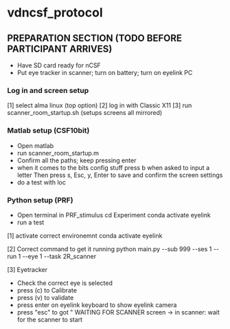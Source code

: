 # vdncsf_protocol

## PREPARATION SECTION (TODO BEFORE PARTICIPANT ARRIVES)
* Have SD card ready for nCSF
* Put eye tracker in scanner; turn on battery; turn on eyelink PC

### Log in and screen setup 
[1] select alma linux (top option)
[2] log in with Classic X11 
[3] run scanner_room_startup.sh (setups screens all mirrored)

### Matlab setup (CSF10bit)
- Open matlab 
- run scanner_room_startup.m 
- Confirm all the paths; keep pressing enter 
- when it comes to the bits config stuff
press b when asked to input a letter
Then press s,  Esc, y, Enter to save and confirm the screen settings 
- do a test with loc

### Python setup (PRF)
- Open terminal in PRF_stimulus
cd Experiment
conda activate eyelink
- run a test 

[1] activate correct environemnt
conda activate eyelink

[2] Correct command to get it running 
python main.py --sub 999 --ses 1 --run 1 --eye 1 --task 2R_scanner

[3] Eyetracker 
* Check the correct eye is selected
* press (c) to Calibrate
* press (v) to validate
* press enter on eyelink keyboard to show eyelink camera
* press "esc" to got " WAITING FOR SCANNER screen
-> in scanner: wait for the scanner to start 